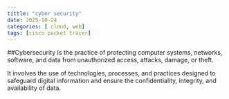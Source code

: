 ```yaml
---
tittle: "cyber security"
date: 2025-10-24
categories: [ cloud, web]
tags: [cisco packet tracer]
---
```


##Cybersecurity 
Is the practice of protecting computer systems, networks, software, and data from unauthorized access, attacks, damage, or theft.

It involves the use of technologies, processes, and practices designed to safeguard digital information and ensure the confidentiality, integrity, and availability of data.


